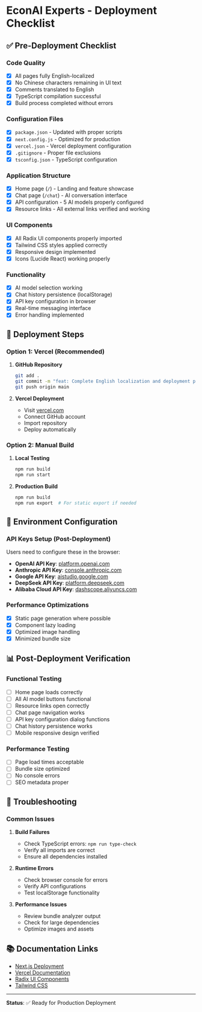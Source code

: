 # EconAI Experts - Deployment Checklist

## ✅ Pre-Deployment Checklist

### Code Quality
- [x] All pages fully English-localized
- [x] No Chinese characters remaining in UI text
- [x] Comments translated to English
- [x] TypeScript compilation successful
- [x] Build process completed without errors

### Configuration Files
- [x] `package.json` - Updated with proper scripts
- [x] `next.config.js` - Optimized for production
- [x] `vercel.json` - Vercel deployment configuration
- [x] `.gitignore` - Proper file exclusions
- [x] `tsconfig.json` - TypeScript configuration

### Application Structure
- [x] Home page (`/`) - Landing and feature showcase
- [x] Chat page (`/chat`) - AI conversation interface
- [x] API configuration - 5 AI models properly configured
- [x] Resource links - All external links verified and working

### UI Components
- [x] All Radix UI components properly imported
- [x] Tailwind CSS styles applied correctly
- [x] Responsive design implemented
- [x] Icons (Lucide React) working properly

### Functionality
- [x] AI model selection working
- [x] Chat history persistence (localStorage)
- [x] API key configuration in browser
- [x] Real-time messaging interface
- [x] Error handling implemented

## 🚀 Deployment Steps

### Option 1: Vercel (Recommended)

1. **GitHub Repository**
   ```bash
   git add .
   git commit -m "feat: Complete English localization and deployment preparation"
   git push origin main
   ```

2. **Vercel Deployment**
   - Visit [vercel.com](https://vercel.com)
   - Connect GitHub account
   - Import repository
   - Deploy automatically

### Option 2: Manual Build

1. **Local Testing**
   ```bash
   npm run build
   npm run start
   ```

2. **Production Build**
   ```bash
   npm run build
   npm run export  # For static export if needed
   ```

## 🔧 Environment Configuration

### API Keys Setup (Post-Deployment)
Users need to configure these in the browser:

- **OpenAI API Key**: [platform.openai.com](https://platform.openai.com)
- **Anthropic API Key**: [console.anthropic.com](https://console.anthropic.com)  
- **Google API Key**: [aistudio.google.com](https://aistudio.google.com)
- **DeepSeek API Key**: [platform.deepseek.com](https://platform.deepseek.com)
- **Alibaba Cloud API Key**: [dashscope.aliyuncs.com](https://dashscope.aliyuncs.com)

### Performance Optimizations
- [x] Static page generation where possible
- [x] Component lazy loading
- [x] Optimized image handling
- [x] Minimized bundle size

## 📊 Post-Deployment Verification

### Functional Testing
- [ ] Home page loads correctly
- [ ] All AI model buttons functional
- [ ] Resource links open correctly
- [ ] Chat page navigation works
- [ ] API key configuration dialog functions
- [ ] Chat history persistence works
- [ ] Mobile responsive design verified

### Performance Testing
- [ ] Page load times acceptable
- [ ] Bundle size optimized
- [ ] No console errors
- [ ] SEO metadata proper

## 🐛 Troubleshooting

### Common Issues

1. **Build Failures**
   - Check TypeScript errors: `npm run type-check`
   - Verify all imports are correct
   - Ensure all dependencies installed

2. **Runtime Errors**  
   - Check browser console for errors
   - Verify API configurations
   - Test localStorage functionality

3. **Performance Issues**
   - Review bundle analyzer output
   - Check for large dependencies
   - Optimize images and assets

## 📚 Documentation Links

- [Next.js Deployment](https://nextjs.org/docs/deployment)
- [Vercel Documentation](https://vercel.com/docs)
- [Radix UI Components](https://www.radix-ui.com/)
- [Tailwind CSS](https://tailwindcss.com/docs)

---

**Status**: ✅ Ready for Production Deployment 